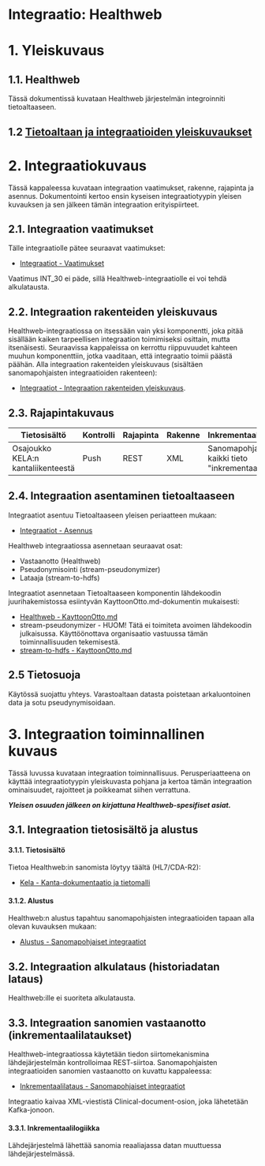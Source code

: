 # Integraatio: Healthweb

# 1. Yleiskuvaus
## 1.1. Healthweb
Tässä dokumentissä kuvataan Healthweb järjestelmän integroinniti tietoaltaaseen. 

## 1.2 [Tietoaltaan ja integraatioiden yleiskuvaukset](../documentation/int_1_yleiskuvaus.md)

# 2. Integraatiokuvaus
Tässä kappaleessa kuvataan integraation vaatimukset, rakenne, rajapinta ja asennus. Dokumentointi kertoo ensin kyseisen integraatiotyypin yleisen kuvauksen ja sen jälkeen tämän integraation erityispiirteet.

## 2.1. Integraation vaatimukset
Tälle integraatiolle pätee seuraavat vaatimukset:

* [Integraatiot - Vaatimukset](../documentation/int_2_1_integraation_vaatimukset.md)

Vaatimus INT_30 ei päde, sillä Healthweb-integraatiolle ei voi tehdä alkulatausta.

## 2.2. Integraation rakenteiden yleiskuvaus

Healthweb-integraatiossa on itsessään vain yksi komponentti, joka pitää sisällään kaiken tarpeellisen integraation toimimiseksi osittain, mutta itsenäisesti. Seuraavissa kappaleissa on kerrottu riippuvuudet kahteen muuhun komponenttiin, jotka vaaditaan, että integraatio toimii päästä päähän. Alla integraation rakenteiden yleiskuvaus (sisältäen sanomapohjaisten integraatioiden rakenteen): 
* [Integraatiot - Integraation rakenteiden yleiskuvaus](../documentation/int_2_2_rakenteet.md). 

## 2.3. Rajapintakuvaus
| Tietosisältö | Kontrolli | Rajapinta | Rakenne | Inkrementaalisuus | Lataustiheys | Viive |
|---|---|---|---|---|---|---|
| Osajoukko KELA:n kantaliikenteestä | Push | REST | XML | Sanomapohjainen, kaikki tieto "inkrementaalista" | Ei määrättyä aikataulua | 15 min vastaanotosta |

## 2.4. Integraation asentaminen tietoaltaaseen
Integraatiot asentuu Tietoaltaaseen yleisen periaatteen mukaan:
* [Integraatiot - Asennus](../documentation/int_2_4_asennus.md)

Healthweb integraatiossa asennetaan seuraavat osat:
* Vastaanotto (Healthweb)
* Pseudonymisointi (stream-pseudonymizer)
* Lataaja (stream-to-hdfs)

Integraatiot asennetaan Tietoaltaaseen komponentin lähdekoodin juurihakemistossa esiintyvän KayttoonOtto.md-dokumentin mukaisesti:
* [Healthweb - KayttoonOtto.md](KayttoonOtto.md)
* stream-pseudonymizer - HUOM! Tätä ei toimiteta avoimen lähdekoodin julkaisussa. Käyttöönottava organisaatio vastuussa tämän toiminnallisuuden tekemisestä.
* [stream-to-hdfs - KayttoonOtto.md](../stream-to-hdfs/KayttoonOtto.md)

## 2.5 Tietosuoja

Käytössä suojattu yhteys. Varastoaltaan datasta poistetaan arkaluontoinen data ja sotu pseudynymisoidaan.

# 3. Integraation toiminnallinen kuvaus
Tässä luvussa kuvataan integraation toiminnallisuus. Perusperiaatteena on käyttää integraatiotyypin yleiskuvasta pohjana ja kertoa tämän integraation ominaisuudet, rajoitteet ja poikkeamat siihen verrattuna. 

_**Yleisen osuuden jälkeen on kirjattuna Healthweb-spesifiset asiat.**_

## 3.1. Integraation tietosisältö ja alustus

#### 3.1.1. Tietosisältö
Tietoa Healthweb:in sanomista löytyy täältä (HL7/CDA-R2): 

* [Kela - Kanta-dokumentaatio ja tietomalli](http://www.kanta.fi/fi/web/ammattilaisille/hl7)

#### 3.1.2. Alustus

Healthweb:n alustus tapahtuu sanomapohjaisten integraatioiden tapaan alla olevan kuvauksen mukaan:
* [Alustus - Sanomapohjaiset integraatiot](../documentation/int_3_1_alustus_sanoma.md)

## 3.2. Integraation alkulataus (historiadatan lataus)
Healthweb:ille ei suoriteta alkulatausta.

## 3.3. Integraation sanomien vastaanotto (inkrementaalilataukset)
Healthweb-integraatiossa käytetään tiedon siirtomekanismina lähdejärjestelmän kontrolloimaa REST-siirtoa. Sanomapohjaisten integraatioiden sanomien vastaanotto on kuvattu kappaleessa: 
* [Inkrementaalilataus - Sanomapohjaiset integraatiot](../documentation/int_3_3_inkrementaalilataus_sanoma.md)

Integraatio kaivaa XML-viestistä Clinical-document-osion, joka lähetetään Kafka-jonoon. 

#### 3.3.1. Inkrementaalilogiikka
Lähdejärjestelmä lähettää sanomia reaaliajassa datan muuttuessa lähdejärjestelmässä.

